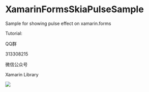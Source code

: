 # XamarinFormsSkiaPulseSample

Sample for showing pulse effect on xamarin.forms

Tutorial:



QQ群

313308215

微信公众号

Xamarin Library

<img src="https://raw.githubusercontent.com/jingliancui/XamarinFormsAMapSDKSample/master/Images/wechatqrcode.jpg"/>

